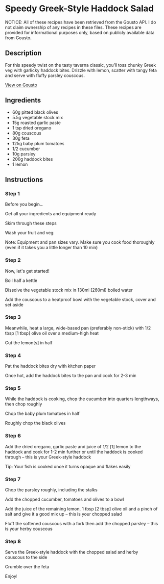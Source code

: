 # Speedy Greek-Style Haddock Salad

NOTICE: All of these recipes have been retrieved from the Gousto API. I do not claim ownership of any recipes in these files. These recipes are provided for informational purposes only, based on publicly available data from Gousto.

## Description

For this speedy twist on the tasty taverna classic, you’ll toss chunky Greek veg with garlicky haddock bites. Drizzle with lemon, scatter with tangy feta and serve with fluffy parsley couscous. 

[View on Gousto](https://www.gousto.co.uk/recipes/cookbook/speedy-greek-haddock-salad)

## Ingredients

- 60g pitted black olives
- 5.5g vegetable stock mix
- 15g roasted garlic paste
- 1 tsp dried oregano 
- 80g couscous
- 30g feta
- 125g baby plum tomatoes
- 1/2 cucumber
- 10g parsley
- 200g haddock bites
- 1 lemon

## Instructions


### Step 1

Before you begin...

Get all your ingredients and equipment ready

Skim through these steps

Wash your fruit and veg

Note: Equipment and pan sizes vary. Make sure you cook food thoroughly (even if it takes you a little longer than 10 min)


### Step 2

Now, let's get started!

Boil half a kettle

Dissolve the vegetable stock mix in 130ml <span class="text-danger">[260ml]</span> boiled water

Add the couscous to a heatproof bowl with the vegetable stock, cover and set aside


### Step 3

Meanwhile, heat a large, wide-based pan (preferably non-stick) with 1/2 tbsp <span class="text-danger">[1 tbsp]</span> olive oil over a medium-high heat

Cut the lemon<span class="text-danger">[s]</span> in half


### Step 4

Pat the haddock bites dry with kitchen paper

Once hot, add the haddock bites to the pan and cook for 2-3 min


### Step 5

While the haddock is cooking, chop the cucumber into quarters lengthways, then chop roughly

Chop the baby plum tomatoes in half

Roughly chop the black olives


### Step 6

Add the dried oregano, garlic paste and juice of 1/2 <span class="text-danger">[1] </span>lemon to the haddock and cook for 1-2 min further or until the haddock is cooked through – this is your Greek-style haddock

Tip: Your fish is cooked once it turns opaque and flakes easily


### Step 7

Chop the parsley roughly, including the stalks

Add the chopped cucumber, tomatoes and olives to a bowl

Add the juice of the remaining lemon, 1 tbsp <span class="text-danger">[2 tbsp]</span> olive oil and a pinch of salt and give it a good mix up – this is your chopped salad

Fluff the softened couscous with a fork then add the chopped parsley – this is your herby couscous

### Step 8

Serve the Greek-style haddock with the chopped salad and herby couscous to the side

Crumble over the feta

Enjoy!

